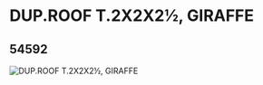 # DUP.ROOF T.2X2X2½, GIRAFFE
## 54592
![DUP.ROOF T.2X2X2½, GIRAFFE](https://lc-www-live-s.legocdn.com/media/bricks/5/2/4282641.jpg)